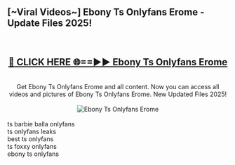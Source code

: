 <h2>[~Viral Videos~] Ebony Ts Onlyfans Erome - Update Files 2025!</h2>
<br>
<div align="center">
<h2><a href="https://betterlinks.top/A2PfLJ" rel="nofollow">🔴 CLICK HERE 🌐==►► Ebony Ts Onlyfans Erome</a></h2>
<br>
Get Ebony Ts Onlyfans Erome and all content. Now you can access all videos and pictures of Ebony Ts Onlyfans Erome. New Updated Files 2025!
<br>
<br>
<a href="https://betterlinks.top/A2PfLJ" rel="nofollow" data-target="animated-image.originalLink"><img src="https://i.ibb.co.com/WyWwxjT/player-gif2.gif" alt="Ebony Ts Onlyfans Erome" style="max-width: 100%; display: inline-block;" data-target="animated-image.originalImage"></a>
</div>
<br>
ts barbie balla onlyfans<br>
ts onlyfans leaks<br>
best ts onlyfans<br>
ts foxxy onlyfans<br>
ebony ts onlyfans